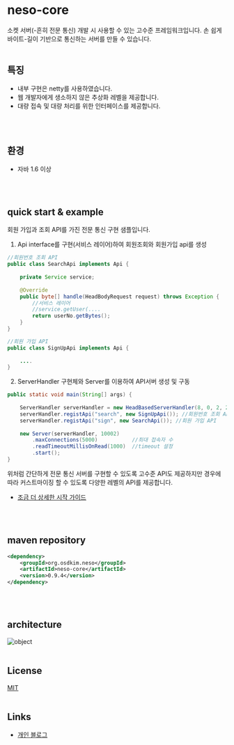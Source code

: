 # neso-core
소켓 서버(-흔히 전문 통신) 개발 시 사용할 수 있는 고수준 프레임워크입니다.
손 쉽게 바이트-길이 기반으로 통신하는 서버를 만들 수 있습니다. 
<br>
<br>
## 특징
- 내부 구현은 netty를 사용하였습니다.
- 웹 개발자에게 생소하지 않은 추상화 레벨을 제공합니다.
- 대량 접속 및 대량 처리를 위한 인터페이스를 제공합니다.
<br>
<br>

## 환경
- 자바 1.6 이상
<br>
<br>

## quick start & example
회원 가입과 조회 API를 가진 전문 통신 구현 샘플입니다.

1. Api interface를 구현(서비스 레이어)하여 회원조회와 회원가입 api를 생성
````java
//회원번호 조회 API 
public class SearchApi implements Api {
	
	private Service service;
	
	@Override
	public byte[] handle(HeadBodyRequest request) throws Exception {
		//서비스 레이어
		//service.getUser(....
		return userNo.getBytes();
	}
}
````

````java
//회원 가입 API
public class SignUpApi implements Api {
	
	....
}
````

2. ServerHandler 구현체와 Server를 이용하여 API서버 생성 및 구동 
````java
public static void main(String[] args) {
		
	ServerHandler serverHandler = new HeadBasedServerHandler(8, 0, 2, 2, 6); //헤드 8바이트, 본문길이 필드 0 ~ 2, API식별자 필드 2 ~ 8
	serverHandler.registApi("search", new SignUpApi()); //회원번호 조회 API
	serverHandler.registApi("sign", new SearchApi()); //회원 가입 API
		
	new Server(serverHandler, 10002) 
		.maxConnections(5000)           //최대 접속자 수
		.readTimeoutMillisOnRead(1000)  //timeout 설정
		.start();
}
````

위처럼 간단하게 전문 통신 서버를 구현할 수 있도록 고수준 API도 제공하지만
경우에 따라 커스트마이징 할 수 있도록 다양한 레벨의 API를 제공합니다.

* [조금 더 상세한 시작 가이드](https://jronin.tistory.com/111)

<br>
<br>

## maven repository
````xml
<dependency> 
	<groupId>org.osdkim.neso</groupId> 
	<artifactId>neso-core</artifactId> 
	<version>0.9.4</version> 
</dependency>
````
<br>
<br>

## architecture 
![object](https://img1.daumcdn.net/thumb/R1280x0/?scode=mtistory2&fname=https%3A%2F%2Fblog.kakaocdn.net%2Fdn%2FdPdGuC%2FbtqBUTRLxtY%2FtKwb81Qp0zZ8I4LumoZjw1%2Fimg.jpg)
<br>
<br>

## License
[MIT](https://choosealicense.com/licenses/mit/)
<br>
<br>

## Links
 * [개인 블로그](https://jronin.tistory.com/93)
<br>
<br>
